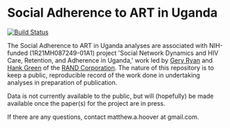 # Social Adherence to ART in Uganda
[![Build Status](https://travis-ci.org/mhoover/social_adherence.svg?branch=master)](https://travis-ci.org/mhoover/social_adherence)

The Social Adherence to ART in Uganda analyses are associated with NIH-funded (1R21MH087249-01A1) project 'Social Network Dynamics and HIV Care, Retention, and Adherence in Uganda,' work led by [Gery Ryan](http://www.rand.org/about/people/r/ryan_gery.html) and [Hank Green](http://www.rand.org/about/people/g/green_hank.html) of the [RAND Corporation](http://www.rand.org). The nature of this repository is to keep a public, reproducible record of the work done in undertaking analyses in preparation of publication.

Data is not currently available to the public, but will (hopefully) be made available once the paper(s) for the project are in press.

If there are any questions, contact matthew.a.hoover at gmail.com.
